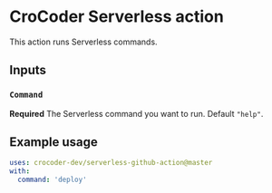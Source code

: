 # CroCoder Serverless action

This action runs Serverless commands.

## Inputs

### `Command`

**Required** The Serverless command you want to run. Default `"help"`.

## Example usage

```yaml
uses: crocoder-dev/serverless-github-action@master
with:
  command: 'deploy'
```